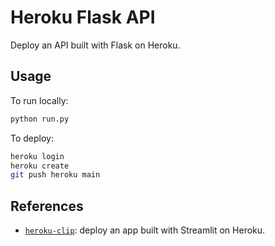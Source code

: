 # Heroku Flask API

Deploy an API built with Flask on Heroku.

## Usage

To run locally:
```bash
python run.py
```

To deploy:
```bash
heroku login
heroku create
git push heroku main
```

## References

- [`heroku-clip`][heroku-app-CLIP]: deploy an app built with Streamlit on Heroku.

<!-- Definitions -->

[heroku-app-CLIP]: <https://github.com/woctezuma/heroku-clip>

